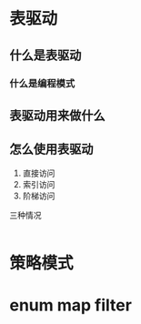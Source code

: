# 表驱动

## 什么是表驱动

### 什么是编程模式

## 表驱动用来做什么

## 怎么使用表驱动
1. 直接访问
2. 索引访问
3. 阶梯访问

三种情况
```

```

# 策略模式

# enum map filter

